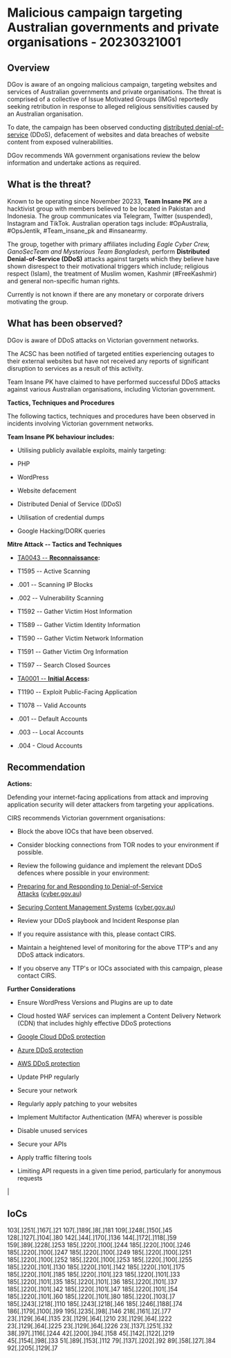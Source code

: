 # Malicious campaign targeting Australian governments and private organisations - 20230321001

## Overview
DGov is aware of an ongoing malicious campaign, targeting websites and services of Australian governments and private organisations. The threat is comprised of a collective of Issue Motivated Groups (IMGs) reportedly seeking retribution in response to alleged religious sensitivities caused by an Australian organisation.

To date, the campaign has been observed conducting [distributed denial-of-service](https://aus01.safelinks.protection.outlook.com/?url=https%3A%2F%2Fwww.cyber.gov.au%2Facsc%2Fview-all-content%2Fthreats%2Fdenial-service&data=05%7C01%7Ccybersecurity%40dpc.wa.gov.au%7Cc76d01d00d6d465e3d1208db29d163b7%7Cd48144b5571f4b689721e41bc0071e17%7C0%7C0%7C638149751539359118%7CUnknown%7CTWFpbGZsb3d8eyJWIjoiMC4wLjAwMDAiLCJQIjoiV2luMzIiLCJBTiI6Ik1haWwiLCJXVCI6Mn0%3D%7C3000%7C%7C%7C&sdata=kVJ5UlAZnaZsVF%2BKouefpCquKYdqIx059qzoPW0Q55Q%3D&reserved=0) (DDoS), defacement of websites and data breaches of website content from exposed vulnerabilities.

DGov recommends WA government organisations review the below information and undertake actions as required.

## What is the threat?
Known to be operating since November 20233, **Team Insane PK** are a hacktivist group with members believed to be located in Pakistan and Indonesia. The group communicates via Telegram, Twitter (suspended), Instagram and TikTok. Australian operation tags include: #OpAustralia, #OpsJentik, #Team_insane_pk and #insanearmy.

The group, together with primary affiliates including *Eagle Cyber Crew, GanoSecTeam and Mysterious Team Bangladesh,* perform **Distributed Denial-of-Service (DDoS)** attacks against targets which they believe have shown disrespect to their motivational triggers which include; religious respect (Islam), the treatment of Muslim women, Kashmir (#FreeKashmir) and general non-specific human rights.

Currently is not known if there are any monetary or corporate drivers motivating the group.

## What has been observed?
DGov is aware of DDoS attacks on Victorian government networks.

The ACSC has been notified of targeted entities experiencing outages to their external websites but have not received any reports of significant disruption to services as a result of this activity.

Team Insane PK have claimed to have performed successful DDoS attacks against various Australian organisations, including Victorian government.

**Tactics, Techniques and Procedures**

The following tactics, techniques and procedures have been observed in incidents involving Victorian government networks.

**Team Insane PK behaviour includes:**

-   Utilising publicly available exploits, mainly targeting:

-   PHP
-   WordPress

-   Website defacement
-   Distributed Denial of Service (DDoS)
-   Utilisation of credential dumps
-   Google Hacking/DORK queries

**Mitre Attack -- Tactics and Techniques**

-   [TA0043 -- **Reconnaissance**](https://aus01.safelinks.protection.outlook.com/?url=https%3A%2F%2Fattack.mitre.org%2Ftactics%2FTA0043%2F&data=05%7C01%7Ccybersecurity%40dpc.wa.gov.au%7Cc76d01d00d6d465e3d1208db29d163b7%7Cd48144b5571f4b689721e41bc0071e17%7C0%7C0%7C638149751539515331%7CUnknown%7CTWFpbGZsb3d8eyJWIjoiMC4wLjAwMDAiLCJQIjoiV2luMzIiLCJBTiI6Ik1haWwiLCJXVCI6Mn0%3D%7C3000%7C%7C%7C&sdata=Eq9UX3x1h%2FcOUNonnka2nYGUXBOqecrLZaDjO%2BhJ9m8%3D&reserved=0)**:**

-   T1595 -- Active Scanning

-   .001 -- Scanning IP Blocks
-   .002 -- Vulnerability Scanning

-   T1592 -- Gather Victim Host Information
-   T1589 -- Gather Victim Identity Information
-   T1590 -- Gather Victim Network Information
-   T1591 -- Gather Victim Org Information
-   T1597 -- Search Closed Sources

-   [TA0001 -- **Initial Access**](https://aus01.safelinks.protection.outlook.com/?url=https%3A%2F%2Fattack.mitre.org%2Ftactics%2FTA0001%2F&data=05%7C01%7Ccybersecurity%40dpc.wa.gov.au%7Cc76d01d00d6d465e3d1208db29d163b7%7Cd48144b5571f4b689721e41bc0071e17%7C0%7C0%7C638149751539515331%7CUnknown%7CTWFpbGZsb3d8eyJWIjoiMC4wLjAwMDAiLCJQIjoiV2luMzIiLCJBTiI6Ik1haWwiLCJXVCI6Mn0%3D%7C3000%7C%7C%7C&sdata=mvQ59j4htGwgNbaY4oE9sQ65CCx7brWhrip3Mt8dpc0%3D&reserved=0)**:**

-   T1190 -- Exploit Public-Facing Application
-   T1078 -- Valid Accounts

-   .001 -- Default Accounts
-   .003 -- Local Accounts
-   .004 - Cloud Accounts


## Recommendation


**Actions:**

Defending your internet-facing applications from attack and improving application security will deter attackers from targeting your applications.

CIRS recommends Victorian government organisations:

-   Block the above IOCs that have been observed.
-   Consider blocking connections from TOR nodes to your environment if possible.
-   Review the following guidance and implement the relevant DDoS defences where possible in your environment:

-   [Preparing for and Responding to Denial-of-Service Attacks](https://aus01.safelinks.protection.outlook.com/?url=https%3A%2F%2Fwww.cyber.gov.au%2Facsc%2Fview-all-content%2Fpublications%2Fpreparing-and-responding-denial-service-attacks&data=05%7C01%7Ccybersecurity%40dpc.wa.gov.au%7Cc76d01d00d6d465e3d1208db29d163b7%7Cd48144b5571f4b689721e41bc0071e17%7C0%7C0%7C638149751539515331%7CUnknown%7CTWFpbGZsb3d8eyJWIjoiMC4wLjAwMDAiLCJQIjoiV2luMzIiLCJBTiI6Ik1haWwiLCJXVCI6Mn0%3D%7C3000%7C%7C%7C&sdata=HZFeYT6MGBttGb6%2BNjMcI4WTgSgtHbXC8dU16PwifkE%3D&reserved=0) ([cyber.gov.au](https://aus01.safelinks.protection.outlook.com/?url=https%3A%2F%2Fwww.cyber.gov.au%2F&data=05%7C01%7Ccybersecurity%40dpc.wa.gov.au%7Cc76d01d00d6d465e3d1208db29d163b7%7Cd48144b5571f4b689721e41bc0071e17%7C0%7C0%7C638149751539515331%7CUnknown%7CTWFpbGZsb3d8eyJWIjoiMC4wLjAwMDAiLCJQIjoiV2luMzIiLCJBTiI6Ik1haWwiLCJXVCI6Mn0%3D%7C3000%7C%7C%7C&sdata=kD9JKV8u8D3LYv7pk6kQg1J8A54zSwRCp4GEJDmhqJM%3D&reserved=0))
-   [Securing Content Management Systems](https://aus01.safelinks.protection.outlook.com/?url=https%3A%2F%2Fwww.cyber.gov.au%2Facsc%2Fview-all-content%2Fpublications%2Fsecuring-content-management-systems&data=05%7C01%7Ccybersecurity%40dpc.wa.gov.au%7Cc76d01d00d6d465e3d1208db29d163b7%7Cd48144b5571f4b689721e41bc0071e17%7C0%7C0%7C638149751539515331%7CUnknown%7CTWFpbGZsb3d8eyJWIjoiMC4wLjAwMDAiLCJQIjoiV2luMzIiLCJBTiI6Ik1haWwiLCJXVCI6Mn0%3D%7C3000%7C%7C%7C&sdata=h9gXynVObLcFHz2y33tZ%2BTm8Gp47ioHaUJJarDzcKDk%3D&reserved=0) ([cyber.gov.au](https://aus01.safelinks.protection.outlook.com/?url=https%3A%2F%2Fwww.cyber.gov.au%2F&data=05%7C01%7Ccybersecurity%40dpc.wa.gov.au%7Cc76d01d00d6d465e3d1208db29d163b7%7Cd48144b5571f4b689721e41bc0071e17%7C0%7C0%7C638149751539515331%7CUnknown%7CTWFpbGZsb3d8eyJWIjoiMC4wLjAwMDAiLCJQIjoiV2luMzIiLCJBTiI6Ik1haWwiLCJXVCI6Mn0%3D%7C3000%7C%7C%7C&sdata=kD9JKV8u8D3LYv7pk6kQg1J8A54zSwRCp4GEJDmhqJM%3D&reserved=0))

-   Review your DDoS playbook and Incident Response plan
-   If you require assistance with this, please contact CIRS.
-   Maintain a heightened level of monitoring for the above TTP's and any DDoS attack indicators.
-   If you observe any TTP's or IOCs associated with this campaign, please contact CIRS.

**Further Considerations**

-   Ensure WordPress Versions and Plugins are up to date
-   Cloud hosted WAF services can implement a Content Delivery Network (CDN) that includes highly effective DDoS protections

-   [Google Cloud DDoS protection](https://aus01.safelinks.protection.outlook.com/?url=https%3A%2F%2Fcloud.google.com%2Farmor&data=05%7C01%7Ccybersecurity%40dpc.wa.gov.au%7Cc76d01d00d6d465e3d1208db29d163b7%7Cd48144b5571f4b689721e41bc0071e17%7C0%7C0%7C638149751539515331%7CUnknown%7CTWFpbGZsb3d8eyJWIjoiMC4wLjAwMDAiLCJQIjoiV2luMzIiLCJBTiI6Ik1haWwiLCJXVCI6Mn0%3D%7C3000%7C%7C%7C&sdata=XmGVNDVBMPYhmrpPLJVkTOpKqYg%2FkAO66oZfkT9ayGA%3D&reserved=0)
-   [Azure DDoS protection](https://aus01.safelinks.protection.outlook.com/?url=https%3A%2F%2Flearn.microsoft.com%2Fen-us%2Fazure%2Fddos-protection%2Fddos-protection-overview&data=05%7C01%7Ccybersecurity%40dpc.wa.gov.au%7Cc76d01d00d6d465e3d1208db29d163b7%7Cd48144b5571f4b689721e41bc0071e17%7C0%7C0%7C638149751539515331%7CUnknown%7CTWFpbGZsb3d8eyJWIjoiMC4wLjAwMDAiLCJQIjoiV2luMzIiLCJBTiI6Ik1haWwiLCJXVCI6Mn0%3D%7C3000%7C%7C%7C&sdata=lzy%2BO8kMR2D8ZnQ3fqhQpyh32vF4lemhUeAYbK7lJ%2B0%3D&reserved=0)
-   [AWS DDoS protection](https://aus01.safelinks.protection.outlook.com/?url=https%3A%2F%2Faws.amazon.com%2Fshield%2F&data=05%7C01%7Ccybersecurity%40dpc.wa.gov.au%7Cc76d01d00d6d465e3d1208db29d163b7%7Cd48144b5571f4b689721e41bc0071e17%7C0%7C0%7C638149751539515331%7CUnknown%7CTWFpbGZsb3d8eyJWIjoiMC4wLjAwMDAiLCJQIjoiV2luMzIiLCJBTiI6Ik1haWwiLCJXVCI6Mn0%3D%7C3000%7C%7C%7C&sdata=mk2rLFWBRkpJPSRMst9MPvlG%2BaBxPO7sYJMs6VLLtvI%3D&reserved=0)

-   Update PHP regularly
-   Secure your network

-   Regularly apply patching to your websites
-   Implement Multifactor Authentication (MFA) wherever is possible
-   Disable unused services
-   Secure your APIs

-   Apply traffic filtering tools
-   Limiting API requests in a given time period, particularly for anonymous requests

 |

## IoCs
103[.]251[.]167[.]21
107[.]189[.]8[.]181
109[.]248[.]150[.]45
128[.]127[.]104[.]80
142[.]44[.]170[.]136
144[.]172[.]118[.]59
159[.]89[.]228[.]253
185[.]220[.]100[.]244
185[.]220[.]100[.]246
185[.]220[.]100[.]247
185[.]220[.]100[.]249
185[.]220[.]100[.]251
185[.]220[.]100[.]252
185[.]220[.]100[.]253
185[.]220[.]100[.]255
185[.]220[.]101[.]130
185[.]220[.]101[.]142
185[.]220[.]101[.]175
185[.]220[.]101[.]185
185[.]220[.]101[.]23
185[.]220[.]101[.]33
185[.]220[.]101[.]35
185[.]220[.]101[.]36
185[.]220[.]101[.]37
185[.]220[.]101[.]42
185[.]220[.]101[.]47
185[.]220[.]101[.]54
185[.]220[.]101[.]60
185[.]220[.]101[.]80
185[.]220[.]103[.]7
185[.]243[.]218[.]110
185[.]243[.]218[.]46
185[.]246[.]188[.]74
186[.]179[.]100[.]99
195[.]235[.]98[.]146
218[.]161[.]2[.]77
23[.]129[.]64[.]135
23[.]129[.]64[.]210
23[.]129[.]64[.]222
23[.]129[.]64[.]225
23[.]129[.]64[.]226
23[.]137[.]251[.]32
38[.]97[.]116[.]244
42[.]200[.]94[.]158
45[.]142[.]122[.]219
45[.]154[.]98[.]33
51[.]89[.]153[.]112
79[.]137[.]202[.]92
89[.]58[.]27[.]84
92[.]205[.]129[.]7
